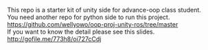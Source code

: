 This repo is a starter kit of unity side for advance-oop class student.  
You need another repo for python side to run this project.  
https://github.com/wellyowo/oop-proj-unity-ros/tree/master  
If you want to know the detail please see this slides.  
http://gofile.me/773h8/oi727cCdj  
